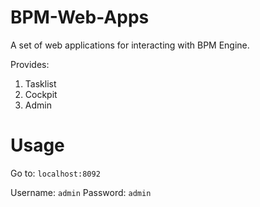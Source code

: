 # BPM-Web-Apps

A set of web applications for interacting with BPM Engine.

Provides:

1. Tasklist
2. Cockpit
3. Admin


# Usage

Go to: `localhost:8092`

Username: `admin`
Password: `admin`

